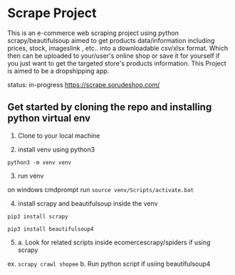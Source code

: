 # Scrape Project
This is an e-commerce web scraping project using python scrapy/beautifulsoup aimed to get products data/information including prices, stock, imageslink , etc.. into a downloadable csv/xlsx format. 
Which then can be uploaded to your/user's online shop or save it for yourself if you just want to get the targeted store's products information. This Project is aimed to be a dropshipping app.

status: in-progress
https://scrape.sorudeshop.com/

## Get started by cloning the repo and installing python virtual env

1. Clone to your local machine

2. install venv using python3

`python3 -m venv venv`

3. run venv 

on windows cmdprompt run `source venv/Scripts/activate.bat`

4. install scrapy and beautifulsoup inside the venv

`pip3 install scrapy`

`pip3 install beautifulsoup4`

5.  a. Look for related scripts inside ecomercescrapy/spiders if using scrapy

ex. `scrapy crawl shopee`
    b. Run python script if usiing beautifulsoup4
